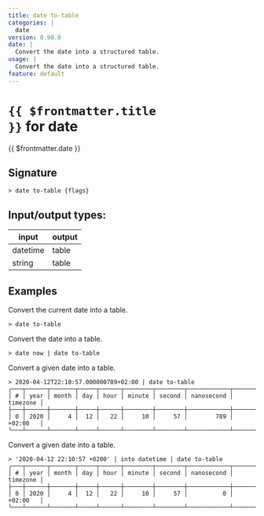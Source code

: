 ```yaml
---
title: date to-table
categories: |
  date
version: 0.90.0
date: |
  Convert the date into a structured table.
usage: |
  Convert the date into a structured table.
feature: default
---
```


<!-- This file is automatically generated. Please edit the command in https://github.com/nushell/nushell instead. -->

# <code>{{ $frontmatter.title }}</code> for date

<div class='command-title'>{{ $frontmatter.date }}</div>

## Signature

`> date to-table {flags} `

## Input/output types:

| input    | output |
| -------- | ------ |
| datetime | table  |
| string   | table  |

## Examples

Convert the current date into a table.

```nushell
> date to-table

```

Convert the date into a table.

```nushell
> date now | date to-table

```

Convert a given date into a table.

```nushell
> 2020-04-12T22:10:57.000000789+02:00 | date to-table
╭───┬──────┬───────┬─────┬──────┬────────┬────────┬────────────┬──────────╮
│ # │ year │ month │ day │ hour │ minute │ second │ nanosecond │ timezone │
├───┼──────┼───────┼─────┼──────┼────────┼────────┼────────────┼──────────┤
│ 0 │ 2020 │     4 │  12 │   22 │     10 │     57 │        789 │ +02:00   │
╰───┴──────┴───────┴─────┴──────┴────────┴────────┴────────────┴──────────╯

```

Convert a given date into a table.

```nushell
> '2020-04-12 22:10:57 +0200' | into datetime | date to-table
╭───┬──────┬───────┬─────┬──────┬────────┬────────┬────────────┬──────────╮
│ # │ year │ month │ day │ hour │ minute │ second │ nanosecond │ timezone │
├───┼──────┼───────┼─────┼──────┼────────┼────────┼────────────┼──────────┤
│ 0 │ 2020 │     4 │  12 │   22 │     10 │     57 │          0 │ +02:00   │
╰───┴──────┴───────┴─────┴──────┴────────┴────────┴────────────┴──────────╯

```
